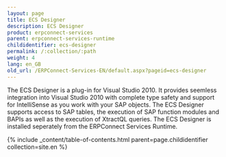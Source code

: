 ```yaml
---
layout: page
title: ECS Designer
description: ECS Designer
product: erpconnect-services
parent: erpconnect-services-runtime
childidentifier: ecs-designer
permalink: /:collection/:path
weight: 4
lang: en_GB
old_url: /ERPConnect-Services-EN/default.aspx?pageid=ecs-designer
---
```


The ECS Designer is a plug-in for Visual Studio 2010. It provides seemless integration into Visual Studio 2010 with complete type safety and support for IntelliSense as you work with your SAP objects.
The ECS Designer supports access to SAP tables, the execution of SAP function modules and BAPIs as well as the execution of XtractQL queries. 
The ECS Designer is installed seperately from the ERPConnect Services Runtime.


{% include _content/table-of-contents.html parent=page.childidentifier collection=site.en %}